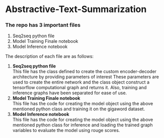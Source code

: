 # Abstractive-Text-Summarization

### The repo has 3 important files
<ol>
  <li> Seq2seq python file</li>
  <li> Model Training Finale notebook </li>
  <li> Model Inference notebook </li>
</ol>

The description of each file are as follows:
<ol>
  <li> <b>Seq2seq python file</b><br>
    This file has the class defined to create the custom encoder-decoder architecture by providing parameters of interest
    These parameters are used to create the entire network and the class object construct a tensorflow computational graph and returns it. Also, training and inference graphs have been separated for ease of use. </li>
  <li> <b>Model Training Finale notebook</b><br>
     This file has the code for creating the model object using the above mentioned python class and training it on the gigaword dataset. </li>
  <li> <b>Model Inference notebook</b><br>
     This file has the code for creating the model object using the above mentioned python class for inference and loading the trained graph variables to evaluate the model using rouge scores. </li>
 </ol>
